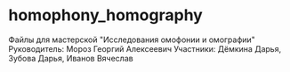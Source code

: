 # homophony_homography
Файлы для мастерской "Исследования омофонии и омографии"
Руководитель: Мороз Георгий Алексеевич
Участники: Дёмкина Дарья, Зубова Дарья, Иванов Вячеслав
